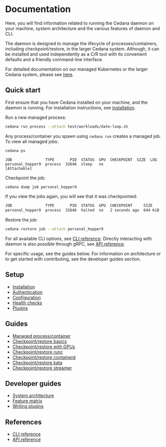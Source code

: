 # Documentation

Here, you will find information related to running the Cedana daemon on your machine, system architecture and the various features of daemon and CLI.

The daemon is designed to manage the lifecycle of processes/containers, including checkpoint/restore, in the larger Cedana system. Although, it can be installed and used independently as a C/R tool with its convenient defaults and a friendly command-line interface.

For detailed documentation on our managed Kubernetes or the larger Cedana system, please see [here](https://docs.cedana.ai).

## Quick start

First ensure that you have Cedana installed on your machine, and the daemon is running. For installation instructions, see [installation](installation.md).

Run a new managed process:

```sh
cedana run process --attach test/workloads/date-loop.sh
```

Any process/container you spawn using `cedana run` creates a managed job. To view all managed jobs:

```sh
cedana ps
```

```
JOB               TYPE       PID  STATUS  GPU  CHECKPOINT  SIZE  LOG
personal_hopper9  process  32646  sleep   no                     [Attachable]
```

Checkpoint the job:

```sh
cedana dump job personal_hopper9
```

If you view the jobs again, you will see that it was checkpointed:

```sh
JOB               TYPE       PID  STATUS  GPU  CHECKPOINT     SIZE     LOG
personal_hopper9  process  32646  halted  no   2 seconds ago  644 KiB
```

Restore the job:

```sh
cedana restore job --attach personal_hopper9
```

For all available CLI options, see [CLI reference](cli/cedana.md). Directly interacting with daemon is also possible through gRPC, see [API reference](api.md).

For specific usage, see the guides below. For information on architecture or to get started with contributing, see the developer guides section.

## Setup
- [Installation](installation.md)
- [Authentication](authentication.md)
- [Configuration](configuration.md)
- [Health checks](health.md)
- [Plugins](plugins.md)

## Guides
- [Managed process/container](managed.md)
- [Checkpoint/restore basics](cr.md)
- [Checkpoint/restore with GPUs](gpu/cr.md)
- [Checkpoint/restore runc](runc/cr.md)
- [Checkpoint/restore containerd](runc/cr.md)
- [Checkpoint/restore kata](kata/kata.md)
- [Checkpoint/restore streamer](streamer/cr.md)

## Developer guides
- [System architecture](dev/architecture.md)
- [Feature matrix](dev/features.md)
- [Writing plugins](dev/writing_plugins.md)

## References
- [CLI reference](cli/cedana.md)
- [API reference](api.md)
